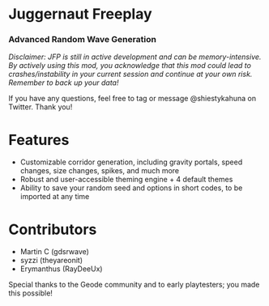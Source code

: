 # Juggernaut Freeplay

### Advanced Random Wave Generation

*Disclaimer: JFP is still in active development and can be memory-intensive. By actively using this mod, you acknowledge that this mod could lead to crashes/instability in your current session and continue at your own risk. Remember to back up your data!*

If you have any questions, feel free to tag or message @shiestykahuna on Twitter. Thank you!

# Features

* Customizable corridor generation, including gravity portals, speed changes, size changes, spikes, and much more
* Robust and user-accessible theming engine + 4 default themes
* Ability to save your random seed and options in short codes, to be imported at any time

# Contributors

* Martin C (gdsrwave)
* syzzi (theyareonit)
* Erymanthus (RayDeeUx)

Special thanks to the Geode community and to early playtesters; you made this possible!